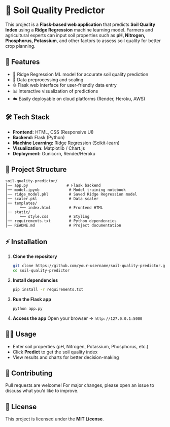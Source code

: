# 🌱 Soil Quality Predictor

This project is a **Flask-based web application** that predicts **Soil Quality Index** using a **Ridge Regression** machine learning model. Farmers and agricultural experts can input soil properties such as **pH, Nitrogen, Phosphorus, Potassium**, and other factors to assess soil quality for better crop planning.

## 🚀 Features
- 🧠 Ridge Regression ML model for accurate soil quality prediction
- 🧹 Data preprocessing and scaling
- 🌐 Flask web interface for user-friendly data entry
- 📊 Interactive visualization of predictions
- ☁️ Easily deployable on cloud platforms (Render, Heroku, AWS)

## 🛠️ Tech Stack
- **Frontend:** HTML, CSS (Responsive UI)
- **Backend:** Flask (Python)
- **Machine Learning:** Ridge Regression (Scikit-learn)
- **Visualization:** Matplotlib / Chart.js
- **Deployment:** Gunicorn, Render/Heroku

## 📂 Project Structure
```
soil-quality-predictor/
│── app.py                 # Flask backend
│── model.ipynb             # Model training notebook
│── ridge_model.pkl         # Saved Ridge Regression model
│── scaler.pkl              # Data scaler
│── templates/
│     └── index.html        # Frontend HTML
│── static/
│     └── style.css         # Styling
│── requirements.txt        # Python dependencies
│── README.md               # Project documentation
```

## ⚡ Installation
1. **Clone the repository**
   ```bash
   git clone https://github.com/your-username/soil-quality-predictor.git
   cd soil-quality-predictor
   ```
2. **Install dependencies**
   ```bash
   pip install -r requirements.txt
   ```
3. **Run the Flask app**
   ```bash
   python app.py
   ```
4. **Access the app**
   Open your browser → `http://127.0.0.1:5000`

## 🧑‍🌾 Usage
- Enter soil properties (pH, Nitrogen, Potassium, Phosphorus, etc.)
- Click **Predict** to get the soil quality index
- View results and charts for better decision-making

## 🤝 Contributing
Pull requests are welcome! For major changes, please open an issue to discuss what you’d like to improve.

## 📜 License
This project is licensed under the **MIT License**.
